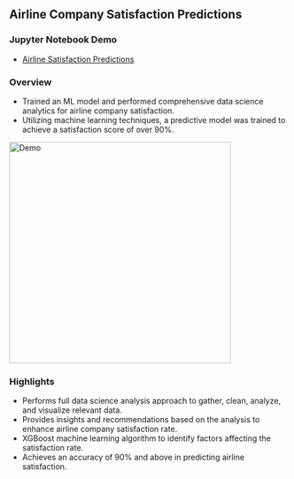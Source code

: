 ## Airline Company Satisfaction Predictions

### Jupyter Notebook Demo

- [Airline Satisfaction Predictions](https://github.com/andrewtclin/ml-airline-satisfaction-prediction/blob/master/Airline%20Satisfaction%20Analysis_Machine%20Learning%20%26%20Data%20Science.ipynb)

### Overview

- Trained an ML model and performed comprehensive data science analytics for airline company satisfaction.
- Utilizing machine learning techniques, a predictive model was trained to achieve a satisfaction score of over 90%.

<img src="airline_detections_demo.png" alt="Demo" width="400" height="auto">

### Highlights

- Performs full data science analysis approach to gather, clean, analyze, and visualize relevant data.
- Provides insights and recommendations based on the analysis to enhance airline company satisfaction rate.
- XGBoost machine learning algorithm to identify factors affecting the satisfaction rate.
- Achieves an accuracy of 90% and above in predicting airline satisfaction.
